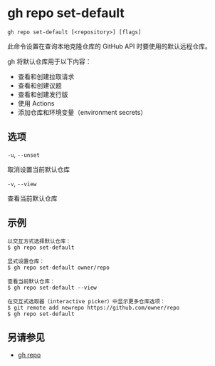 # gh repo set-default

```
gh repo set-default [<repository>] [flags]
```

此命令设置在查询本地克隆仓库的 GitHub API 时要使用的默认远程仓库。

gh 将默认仓库用于以下内容：

- 查看和创建拉取请求
- 查看和创建议题
- 查看和创建发行版
- 使用 Actions
- 添加仓库和环境变量（environment secrets）

## 选项

`-u`, `--unset`

取消设置当前默认仓库

`-v`, `--view`

查看当前默认仓库

## 示例

```
以交互方式选择默认仓库：
$ gh repo set-default

显式设置仓库：
$ gh repo set-default owner/repo

查看当前默认仓库：
$ gh repo set-default --view

在交互式选取器（interactive picker）中显示更多仓库选项：
$ git remote add newrepo https://github.com/owner/repo
$ gh repo set-default
```

## 另请参见

- [gh repo](/gh_repo)